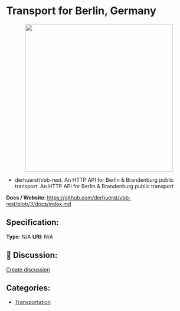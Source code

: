 # Transport for Berlin, Germany
<p align="center">
    <img width="400" src="https://raw.githubusercontent.com/apis-list/apis-list/apis/transport-for-berlin-germany/logo_256x256.png" />
</p>

- derhuerst/vbb-rest.  An HTTP API for Berlin & Brandenburg public transport. An HTTP API for Berlin & Brandenburg public transport

**Docs / Website**: https://github.com/derhuerst/vbb-rest/blob/3/docs/index.md

## Specification:
**Type**:  N/A 
**URI**:  N/A 

## 💬 Discussion:
[Create discussion](link)

## Categories:
- [Transportation](https://github.com/apis-list/apis-list#transportation)





